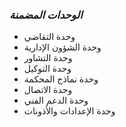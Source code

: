 <!-- # ABP Documentation

ABP Framework offers an **opinionated architecture** to build enterprise software solutions with **best practices** on top of the **.NET** and the **ASP.NET Core** platforms. It provides the fundamental infrastructure, production-ready startup templates, modules, themes, tooling, guides and documentation to implement that architecture properly and **automate the details** and repetitive works as much as possible. -->


### ***الوحدات المضمنة***

* وحدة التقاضي
* وحدة الشؤون الإدارية
* وحدة التشاور
* وحدة التوكيل
* وحدة نماذج المحكمة
* وحدة الاتصال
* وحدة الدعم الفني
* وحدة الإعدادات والأذونات
